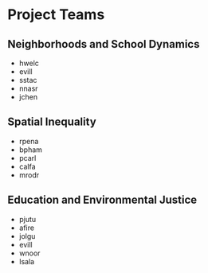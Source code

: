 # Project Teams


## Neighborhoods and School Dynamics
- hwelc
- evill
- sstac
- nnasr
- jchen

## Spatial Inequality
- rpena
- bpham
- pcarl
- calfa
- mrodr

## Education and Environmental Justice
- pjutu
- afire
- jolgu
- evill
- wnoor
- lsala
